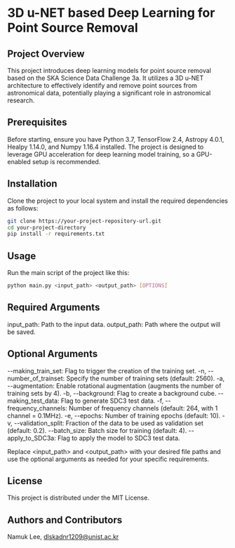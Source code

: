 # 3D u-NET based Deep Learning for Point Source Removal

## Project Overview
This project introduces deep learning models for point source removal based on the SKA Science Data Challenge 3a. It utilizes a 3D u-NET architecture to effectively identify and remove point sources from astronomical data, potentially playing a significant role in astronomical research.

## Prerequisites
Before starting, ensure you have Python 3.7, TensorFlow 2.4, Astropy 4.0.1, Healpy 1.14.0, and Numpy 1.16.4 installed. The project is designed to leverage GPU acceleration for deep learning model training, so a GPU-enabled setup is recommended.

## Installation
Clone the project to your local system and install the required dependencies as follows:

```bash
git clone https://your-project-repository-url.git
cd your-project-directory
pip install -r requirements.txt
```
## Usage
Run the main script of the project like this:

```bash
python main.py <input_path> <output_path> [OPTIONS]
```
## Required Arguments
input_path: Path to the input data.
output_path: Path where the output will be saved.
## Optional Arguments

--making_train_set: Flag to trigger the creation of the training set.
-n, --number_of_trainset: Specify the number of training sets (default: 2560).
-a, --augmentation: Enable rotational augmentation (augments the number of training sets by 4).
-b, --background: Flag to create a background cube.
--making_test_data: Flag to generate SDC3 test data.
-f, --frequency_channels: Number of frequency channels (default: 264, with 1 channel = 0.1MHz).
-e, --epochs: Number of training epochs (default: 10).
-v, --validation_split: Fraction of the data to be used as validation set (default: 0.2).
--batch_size: Batch size for training (default: 4).
--apply_to_SDC3a: Flag to apply the model to SDC3 test data.

Replace <input_path> and <output_path> with your desired file paths and use the optional arguments as needed for your specific requirements.

## License
This project is distributed under the MIT License.

## Authors and Contributors
Namuk Lee, dlskadnr1209@unist.ac.kr
